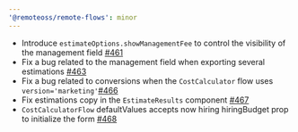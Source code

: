 ```yaml
---
'@remoteoss/remote-flows': minor
---
```


- Introduce `estimateOptions.showManagementFee` to control the visibility of the management field [#461](https://github.com/remoteoss/remote-flows/pull/461)
- Fix a bug related to the management field when exporting several estimations [#463](https://github.com/remoteoss/remote-flows/pull/463)
- Fix a bug related to conversions when the `CostCalculator` flow uses `version='marketing'`[#466](https://github.com/remoteoss/remote-flows/pull/466)
- Fix estimations copy in the `EstimateResults` component [#467](https://github.com/remoteoss/remote-flows/pull/467)
- `CostCalculatorFlow` defaultValues accepts now hiring hiringBudget prop to initialize the form [#468](https://github.com/remoteoss/remote-flows/pull/468)
